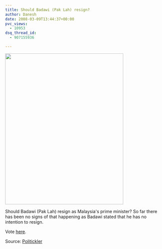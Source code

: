 ```yaml
---
title: Should Badawi (Pak Lah) resign?
author: Danesh
date: 2008-03-09T13:44:37+00:00
pvc_views:
  - 10953
dsq_thread_id:
  - 907155936

---
```

<img loading="lazy" src="http://farm3.static.flickr.com/2152/2321184420_204a05586a_o.jpg" height="485" width="380" />

Should Badawi (Pak Lah) resign as Malaysia's prime minister? So far there has been no signs of that happening as Badawi stated that he has no intention to resign.

Vote [here][1].

Source: [Politickler][1]

 [1]: http://politickler.com/